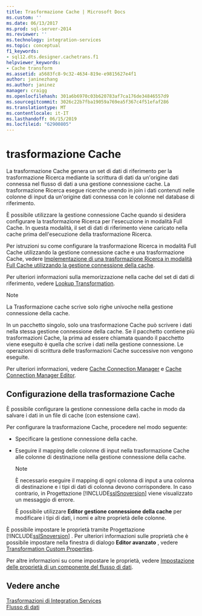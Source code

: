```yaml
---
title: Trasformazione Cache | Microsoft Docs
ms.custom: ''
ms.date: 06/13/2017
ms.prod: sql-server-2014
ms.reviewer: ''
ms.technology: integration-services
ms.topic: conceptual
f1_keywords:
- sql12.dts.designer.cachetrans.f1
helpviewer_keywords:
- Cache transform
ms.assetid: a5683fc8-9c32-4634-819e-e9815627e4f1
author: janinezhang
ms.author: janinez
manager: craigg
ms.openlocfilehash: 301a6b6970c03b620783af7ca176de34846557d9
ms.sourcegitcommit: 3026c22b7fba19059a769ea5f367c4f51efaf286
ms.translationtype: MT
ms.contentlocale: it-IT
ms.lasthandoff: 06/15/2019
ms.locfileid: "62900805"
---
```

# <a name="cache-transform"></a>trasformazione Cache
  La trasformazione Cache genera un set di dati di riferimento per la trasformazione Ricerca mediante la scrittura di dati da un'origine dati connessa nel flusso di dati a una gestione connessione cache. La trasformazione Ricerca esegue ricerche unendo in join i dati contenuti nelle colonne di input da un'origine dati connessa con le colonne nel database di riferimento.  
  
 È possibile utilizzare la gestione connessione Cache quando si desidera configurare la trasformazione Ricerca per l'esecuzione in modalità Full Cache. In questa modalità, il set di dati di riferimento viene caricato nella cache prima dell'esecuzione della trasformazione Ricerca.  
  
 Per istruzioni su come configurare la trasformazione Ricerca in modalità Full Cache utilizzando la gestione connessione cache e una trasformazione Cache, vedere [Implementazione di una trasformazione Ricerca in modalità Full Cache utilizzando la gestione connessione della cache](../../connection-manager/lookup-transformation-full-cache-mode-ole-db-connection-manager.md).  
  
 Per ulteriori informazioni sulla memorizzazione nella cache del set di dati di riferimento, vedere [Lookup Transformation](lookup-transformation.md).  
  
> [!NOTE]  
>  La Trasformazione cache scrive solo righe univoche nella gestione connessione della cache.  
  
 In un pacchetto singolo, solo una trasformazione Cache può scrivere i dati nella stessa gestione connessione della cache. Se il pacchetto contiene più trasformazioni Cache, la prima ad essere chiamata quando il pacchetto viene eseguito è quella che scrive i dati nella gestione connessione. Le operazioni di scrittura delle trasformazioni Cache successive non vengono eseguite.  
  
 Per ulteriori informazioni, vedere [Cache Connection Manager](../../connection-manager/cache-connection-manager.md) e [Cache Connection Manager Editor](../../cache-connection-manager-editor.md).  
  
## <a name="configuration-of-the-cache-transform"></a>Configurazione della trasformazione Cache  
 È possibile configurare la gestione connessione della cache in modo da salvare i dati in un file di cache (con estensione caw).  
  
 Per configurare la trasformazione Cache, procedere nel modo seguente:  
  
-   Specificare la gestione connessione della cache.  
  
-   Eseguire il mapping delle colonne di input nella trasformazione Cache alle colonne di destinazione nella gestione connessione della cache.  
  
    > [!NOTE]  
    >  È necessario eseguire il mapping di ogni colonna di input a una colonna di destinazione e i tipi di dati di colonna devono corrispondere. In caso contrario, in Progettazione [!INCLUDE[ssISnoversion](../../../includes/ssisnoversion-md.md)] viene visualizzato un messaggio di errore.  
  
     È possibile utilizzare **Editor gestione connessione della cache** per modificare i tipi di dati, i nomi e altre proprietà delle colonne.  
  
 È possibile impostare le proprietà tramite Progettazione [!INCLUDE[ssISnoversion](../../../includes/ssisnoversion-md.md)] . Per ulteriori informazioni sulle proprietà che è possibile impostare nella finestra di dialogo **Editor avanzato** , vedere [Transformation Custom Properties](transformation-custom-properties.md).  
  
 Per altre informazioni su come impostare le proprietà, vedere [Impostazione delle proprietà di un componente del flusso di dati](../set-the-properties-of-a-data-flow-component.md).  
  
## <a name="see-also"></a>Vedere anche  
 [Trasformazioni di Integration Services](integration-services-transformations.md)   
 [Flusso di dati](../data-flow.md)  
  
  
